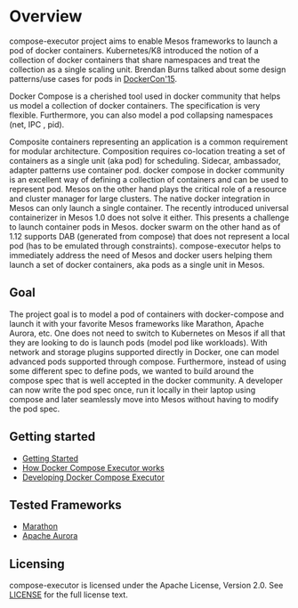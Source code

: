 # Overview

compose-executor project aims to enable Mesos frameworks to launch a pod of docker containers. Kubernetes/K8 introduced the notion of a collection of docker containers that share namespaces and treat the collection as a single scaling unit. Brendan Burns talked about some design patterns/use cases for pods in [DockerCon'15](https://www.youtube.com/watch?v=Ph3t8jIt894).

Docker Compose is a cherished tool used in docker community that helps us model a collection of docker containers. The specification is very flexible. Furthermore, you can also model a pod collapsing namespaces (net, IPC , pid).

Composite containers representing an application is a common requirement for modular architecture. Composition requires co-location treating a set of containers as a single unit (aka pod) for scheduling. Sidecar, ambassador, adapter patterns use container pod. docker compose in docker community is an excellent way of defining a collection of containers and can be used to represent pod. Mesos on the other hand plays the critical role of a resource and cluster manager for large clusters. The native docker integration in Mesos can only launch a single container. The recently introduced universal containerizer in Mesos 1.0 does not solve it either. This presents a challenge to launch container pods in Mesos. docker swarm on the other hand as of 1.12 supports DAB (generated from compose) that does not represent a local pod (has to be emulated through constraints). compose-executor helps to immediately address the need of Mesos and docker users helping them launch a set of docker containers, aka pods as a single unit in Mesos. 

## Goal

The project goal is to model a pod of containers with docker-compose and launch it with your favorite Mesos frameworks like Marathon, Apache Aurora, etc. One does not need to switch to Kubernetes on Mesos if all that they are looking to do is launch pods (model pod like workloads). With network and storage plugins supported directly in Docker, one can model advanced pods supported through compose. Furthermore, instead of using some different spec to define pods, we wanted to build around the compose spec that is well accepted in the docker community. A developer can now write the pod spec once, run it locally in their laptop using compose and later seamlessly move into Mesos without having to modify the pod spec.

## Getting started

* [Getting Started](docs/getting-started.md)
* [How Docker Compose Executor works](docs/how-it-works.md)
* [Developing Docker Compose Executor](docs/dev-build.md)

## Tested Frameworks

* [Marathon](https://github.com/mesosphere/marathon)
* [Apache Aurora](https://github.com/rdelval/gorealis/blob/master/docs/getting-started.md)


## Licensing
compose-executor is licensed under the Apache License, Version 2.0. See [LICENSE](/LICENSE) for the full license text.
